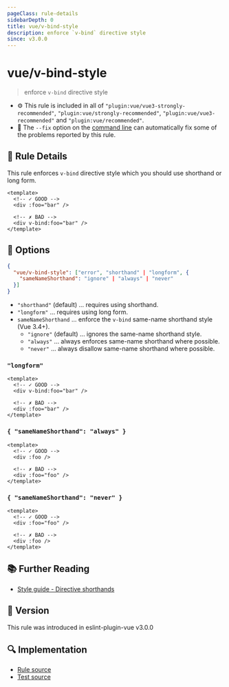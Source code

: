 ```yaml
---
pageClass: rule-details
sidebarDepth: 0
title: vue/v-bind-style
description: enforce `v-bind` directive style
since: v3.0.0
---
```


# vue/v-bind-style

> enforce `v-bind` directive style

- :gear: This rule is included in all of `"plugin:vue/vue3-strongly-recommended"`, `"plugin:vue/strongly-recommended"`, `"plugin:vue/vue3-recommended"` and `"plugin:vue/recommended"`.
- :wrench: The `--fix` option on the [command line](https://eslint.org/docs/user-guide/command-line-interface#fixing-problems) can automatically fix some of the problems reported by this rule.

## :book: Rule Details

This rule enforces `v-bind` directive style which you should use shorthand or long form.

<eslint-code-block fix :rules="{'vue/v-bind-style': ['error']}">

```vue
<template>
  <!-- ✓ GOOD -->
  <div :foo="bar" />

  <!-- ✗ BAD -->
  <div v-bind:foo="bar" />
</template>
```

</eslint-code-block>

## :wrench: Options

```json
{
  "vue/v-bind-style": ["error", "shorthand" | "longform", {
    "sameNameShorthand": "ignore" | "always" | "never"
  }]
}
```

- `"shorthand"` (default) ... requires using shorthand.
- `"longform"` ... requires using long form.
- `sameNameShorthand` ... enforce the `v-bind` same-name shorthand style (Vue 3.4+).
  - `"ignore"` (default) ... ignores the same-name shorthand style.
  - `"always"` ... always enforces same-name shorthand where possible.
  - `"never"` ... always disallow same-name shorthand where possible.

### `"longform"`

<eslint-code-block fix :rules="{'vue/v-bind-style': ['error', 'longform']}">

```vue
<template>
  <!-- ✓ GOOD -->
  <div v-bind:foo="bar" />

  <!-- ✗ BAD -->
  <div :foo="bar" />
</template>
```

</eslint-code-block>

### `{ "sameNameShorthand": "always" }`

<eslint-code-block fix :rules="{'vue/v-bind-style': ['error', 'shorthand', { 'sameNameShorthand': 'always' }]}">

```vue
<template>
  <!-- ✓ GOOD -->
  <div :foo />

  <!-- ✗ BAD -->
  <div :foo="foo" />
</template>
```

</eslint-code-block>

### `{ "sameNameShorthand": "never" }`

<eslint-code-block fix :rules="{'vue/v-bind-style': ['error', 'shorthand', { 'sameNameShorthand': 'never' }]}">

```vue
<template>
  <!-- ✓ GOOD -->
  <div :foo="foo" />

  <!-- ✗ BAD -->
  <div :foo />
</template>
```

</eslint-code-block>

## :books: Further Reading

- [Style guide - Directive shorthands](https://vuejs.org/style-guide/rules-strongly-recommended.html#directive-shorthands)

## :rocket: Version

This rule was introduced in eslint-plugin-vue v3.0.0

## :mag: Implementation

- [Rule source](https://github.com/vuejs/eslint-plugin-vue/blob/master/lib/rules/v-bind-style.js)
- [Test source](https://github.com/vuejs/eslint-plugin-vue/blob/master/tests/lib/rules/v-bind-style.js)
